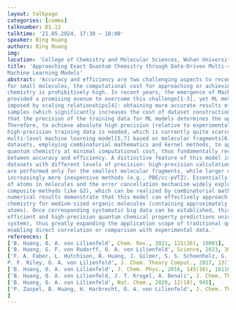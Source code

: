```yaml
---
layout: talkpage
categories: [comms]
talknumber: D1.12
talktime: '21.05.2024, 17:30 – 18:00'
speaker: Bing Huang
authors: Bing Huang
img: 
location: 'College of Chemistry and Molecular Sciences, Wuhan University, Wuhan, 430072'
title: 'Approaching Exact Quantum Chemistry through Data-Driven Multi-scale and Multi-fidelity
Machine Learning Models'
abstract: 'Accuracy and efficiency are two challenging aspects to reconcile in quantum chemical computations. Even
for small molecules, the computational cost for approaching or achieving exact solutions in quantum
chemistry is prohibitively high. In recent years, the emergence of Machine Learning (ML) methods has
provided a promising avenue to overcome this challenge[1-3], yet ML methods struggle to evade the curse
imposed by scaling relationships[4]: obtaining more accurate results often requires adding more training
samples (which significantly increases the cost of dataset construction and training). A more severe issue is
that the precision of the training data for ML models determines the upper limit of prediction accuracy[5].
Therefore, to achieve absolute high precision (relative to experimental observations), a large amount of
high-precision training data is needed, which is currently quite scarce. Herein, I would talk about a
multi-level machine learning model[5,7] based on molecular fragments[6] and multi-fidelity molecular
datasets, employing combinatorial mathematics and kernel methods, to approach exact solutions in
quantum chemistry at minimal computational cost, thus fundamentally reconciling the contradiction
between accuracy and efficiency. A distinctive feature of this model is the use of novel combination of
datasets with different levels of precision: high-precision calculations (e.g., quantum Monte Carlo method)
are performed only for the smallest molecular fragments, while larger molecular fragments are treated with
increasingly more inexpensive methods (e.g., PBE/cc-pVTZ). Essentially, this model exploits the locality
of atoms in molecules and the error cancellation mechanism widely exploited in quantum chemistry (as in
composite methods like G2), which can be realized by combinatorial mathematics methods. Extensive
numerical results demonstrate that this model can effectively approach exact solutions in quantum
chemistry for medium-sized organic molecules (containing approximately nine or more non-hydrogen
atoms). Once corresponding systematic big data can be established, this model is expected to achieve
efficient and high-precision quantum chemical property predictions universally (i.e., for any compound
system), thus greatly expanding the application scope of traditional quantum chemical computations and
enabling direct correlation or comparison with experimental data.'
references: [
['B. Huang, O. A. von Lilienfeld', Chem. Rev., 2021, 121(16), 10001],
['B. Huang, G. F. von Rudorff, O. A. von Lilienfeld', Science, 2023, 381(6654), 170],
['F. A. Faber, L. Hutchison, B. Huang, J. Gilmer, S. S. Schoenholz, G. E. Dahl, O. Vinyals, S. Kearnes,
P. F. Riley, O. A. von Lilienfeld', J. Chem. Theory Comput., 2017, 13(11), 5255],
['B. Huang, O. A. von Lilienfeld', J. Chem. Phys., 2016, 145(16), 161102],
['B. Huang, O. A. von Lilienfeld, J. T. Krogel, A. Benali', J. Chem. Theory Comput., 2023, 19(6), 1711],
['B. Huang, O. A. von Lilienfeld', Nat. Chem., 2020, 12(10), 945],
['P. Zaspel, B. Huang, H. Harbrecht, O. A. von Lilienfeld', J. Chem. Theory Comput., 2019, 15(3), 1546]
]
---
```

